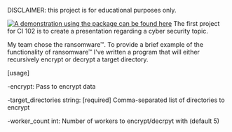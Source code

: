 DISCLAIMER: this project is for educational purposes only.

[![A demonstration using the package can be found here](https://img.youtube.com/vi/pMo5FckCh8E/0.jpg)](https://youtu.be/pMo5FckCh8E)
The first project for CI 102 is to create a presentation regarding a cyber security topic.

My team chose the ransomware™. To provide a brief example of the functionality of ransomware™ I've written a program that will either recursively encrypt or decrypt a target directory.

[usage]

-encrypt:
    Pass to encrypt data

-target_directories string:
    [required] Comma-separated list of directories to encrypt

-worker_count int:
    Number of workers to encrypt/decrpyt with (default 5)